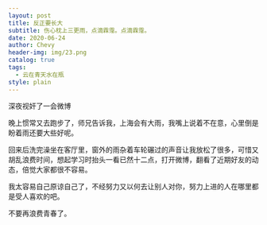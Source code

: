 ```yaml
---
layout: post
title: 反正要长大
subtitle: 伤心枕上三更雨，点滴霖霪。点滴霖霪。
date: 2020-06-24
author: Chevy
header-img: img/23.png
catalog: true
tags:
  - 云在青天水在瓶
style: plain
---
```


深夜视奸了一会微博

晚上惯常又去跑步了，师兄告诉我，上海会有大雨，我嘴上说着不在意，心里倒是盼着雨还要大些好呢。

回来后洗完澡坐在客厅里，窗外的雨杂着车轮碾过的声音让我放松了很多，可惜又胡乱浪费时间，想起学习时抬头一看已然十二点，打开微博，翻看了近期好友的动态，倍觉大家都很不容易。

我太容易自己原谅自己了，不经努力又以何去让别人对你，努力上进的人在哪里都是受人喜欢的吧。

不要再浪费青春了。